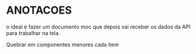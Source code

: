 # ANOTACOES
o ideal é fazer um documento moc 
que depois vai receber os dados da API para trabalhar na tela.

Quebrar em componentes menores cada item
